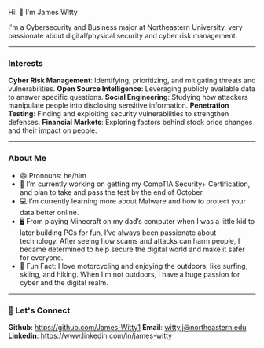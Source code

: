 Hi! 👋 I'm James Witty

I'm a Cybersecurity and Business major at Northeastern University, very passionate about digital/physical security and cyber risk management. 

-----
### Interests

**Cyber Risk Management**: Identifying, prioritizing, and mitigating threats and vulnerabilities.
**Open Source Intelligence**: Leveraging publicly available data to answer specific questions.
**Social Engineering**: Studying how attackers manipulate people into disclosing sensitive information.
**Penetration Testing**: Finding and exploiting security vulnerabilities to strengthen defenses.
**Financial Markets**: Exploring factors behind stock price changes and their impact on people.

-----
### About Me
- 😄 Pronouns: he/him
- 🔐 I’m currently working on getting my CompTIA Security+ Certification, and plan to take and pass the test by the end of October.
- 💻 I’m currently learning more about Malware and how to protect your data better online.
- 🖥️ From playing Minecraft on my dad’s computer when I was a little kid to later building PCs for fun, I’ve always been passionate about technology. After seeing how scams and attacks can harm people, I became determined to help secure the digital world and make it safer for everyone.
- 🌅 Fun Fact: I love motorcycling and enjoying the outdoors, like surfing, skiing, and hiking. When I'm not outdoors, I have a huge passion for cyber and the digital realm.

-----
### 🔗 Let's Connect

**Github**: https://github.com/James-Witty1
**Email**: witty.j@northeastern.edu 
**Linkedin**: https://www.linkedin.com/in/james-witty

